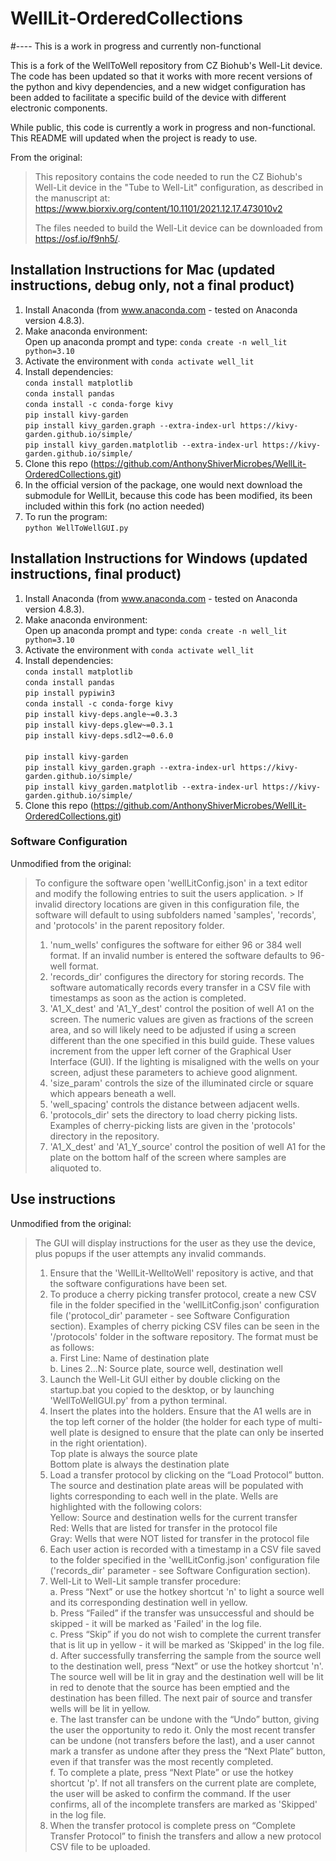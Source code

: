 # WellLit-OrderedCollections
#---- This is a work in progress and currently non-functional

This is a fork of the WellToWell repository from CZ Biohub's Well-Lit device. The code has been updated so that it works with more recent versions of the python and kivy dependencies, and a new widget configuration has been added to facilitate a specific build of the device with different electronic components.

While public, this code is currently a work in progress and non-functional. This README will updated when the project is ready to use.

From the original:
> This repository contains the code needed to run the CZ Biohub's Well-Lit device in the "Tube to Well-Lit" configuration, as described in the manuscript at:
> https://www.biorxiv.org/content/10.1101/2021.12.17.473010v2
>
> The files needed to build the Well-Lit device can be downloaded from https://osf.io/f9nh5/.

## Installation Instructions for Mac (updated instructions, debug only, not a final product)

1. Install Anaconda (from www.anaconda.com - tested on Anaconda version 4.8.3).
2. Make anaconda environment:<br/>
        Open up anaconda prompt and type: `conda create -n well_lit python=3.10`
3. Activate the environment with `conda activate well_lit`
4. Install dependencies:<br/>
        `conda install matplotlib`<br/>
        `conda install pandas`<br/>
        `conda install -c conda-forge kivy`<br/>
        `pip install kivy-garden`<br/>
        `pip install kivy_garden.graph --extra-index-url https://kivy-garden.github.io/simple/ `<br/>
        `pip install kivy_garden.matplotlib --extra-index-url https://kivy-garden.github.io/simple/ `<br/>
5. Clone this repo (https://github.com/AnthonyShiverMicrobes/WellLit-OrderedCollections.git)<br/>
6. In the official version of the package, one would next download the submodule for WellLit, because this code has been modified, its been included within this fork (no action needed)<br/>
7. To run the program:<br/>
        `python WellToWellGUI.py`<br/>

## Installation Instructions for Windows (updated instructions, final product)

1. Install Anaconda (from www.anaconda.com - tested on Anaconda version 4.8.3).
2. Make anaconda environment:<br/>
        Open up anaconda prompt and type: `conda create -n well_lit python=3.10`
3. Activate the environment with `conda activate well_lit`
4. Install dependencies:<br/>
        `conda install matplotlib`<br/>
        `conda install pandas`<br/>
        `pip install pypiwin3`<br/>
        `conda install -c conda-forge kivy`<br/>
        `pip install kivy-deps.angle~=0.3.3`<br/>
        `pip install kivy-deps.glew~=0.3.1`<br/>
        `pip install kivy-deps.sdl2~=0.6.0`<br/>   
        `pip install kivy-garden`<br/>
        `pip install kivy_garden.graph --extra-index-url https://kivy-garden.github.io/simple/ `<br/>
        `pip install kivy_garden.matplotlib --extra-index-url https://kivy-garden.github.io/simple/ `<br/>
5. Clone this repo (https://github.com/AnthonyShiverMicrobes/WellLit-OrderedCollections.git)<br/>


### Software Configuration
Unmodified from the original:<br/>
> To configure the software open 'wellLitConfig.json' in a text editor and modify the following entries to suit the users application. > If invalid directory locations are given in this configuration file, the software will default to using subfolders named 'samples', 'records', and 'protocols' in the parent repository folder.
> 
> 1. 'num_wells' configures the software for either 96 or 384 well format. If an invalid number is entered the software defaults to 96-well format.
> 2. 'records_dir' configures the directory for storing records. The software automatically records every transfer in a CSV file with timestamps as soon as the action is completed.
> 3. 'A1_X_dest' and 'A1_Y_dest' control the position of well A1 on the screen. The numeric values are given as fractions of the screen area, and so will likely need to be adjusted if using a screen different than the one specified in this build guide. These values increment from the upper left corner of the Graphical User Interface (GUI). If the lighting is misaligned with the wells on your screen, adjust these parameters to achieve good alignment.
> 4. 'size_param' controls the size of the illuminated circle or square which appears beneath a well.
> 5. 'well_spacing' controls the distance between adjacent wells.
> 6. 'protocols_dir' sets the directory to load cherry picking lists. Examples of cherry-picking lists are given in the 'protocols' directory in the repository.
> 7. 'A1_X_dest' and 'A1_Y_source' control the position of well A1 for the plate on the bottom half of the screen where samples are aliquoted to.

## Use instructions
Unmodified from the original:<br/>
> The GUI will display instructions for the user as they use the device, plus popups if the user attempts any invalid commands.
> 
> 1. Ensure that the 'WellLit-WelltoWell' repository is active, and that the software configurations have been set.
> 2. To produce a cherry picking transfer protocol, create a new CSV file in the folder specified in the 'wellLitConfig.json' configuration file ('protocol_dir' parameter - see Software Configuration section). Examples of cherry picking CSV files can be seen in the '/protocols' folder in the software repository. The format must be as follows:<br/>
>    a. First Line: Name of destination plate<br/>
>    b. Lines 2...N: Source plate, source well, destination well
> 3. Launch the Well-Lit GUI either by double clicking on the startup.bat you copied to the desktop, or by launching 'WellToWellGUI.py' from a python terminal.
> 4. Insert the plates into the holders. Ensure that the A1 wells are in the top left corner of the holder (the holder for each type of multi-well plate is designed to ensure that the plate can only be inserted in the right orientation).<br/>
>    Top plate is always the source plate<br/>
>    Bottom plate is always the destination plate
> 5. Load a transfer protocol by clicking on the “Load Protocol” button. The source and destination plate areas will be populated with lights corresponding to each well in the plate. Wells are highlighted with the following colors:<br/>
>    Yellow: Source and destination wells for the current transfer<br/>
>    Red: Wells that are listed for transfer in the protocol file<br/>
>    Gray: Wells that were NOT listed for transfer in the protocol file
> 6. Each user action is recorded with a timestamp in a CSV file saved to the folder specified in the 'wellLitConfig.json' configuration file ('records_dir' parameter - see Software Configuration section).
> 7. Well-Lit to Well-Lit sample transfer procedure:<br/>
>    a. Press “Next”  or use the hotkey shortcut 'n' to light a source well and its corresponding destination well in yellow.<br/>
>    b. Press “Failed” if the transfer was unsuccessful and should be skipped - it will be marked as 'Failed' in the log file.<br/>
>    c. Press “Skip” if you do not wish to complete the current transfer that is lit up in yellow - it will be marked as 'Skipped' in the log file.<br/>
>    d. After successfully transferring the sample from the source well to the destination well, press “Next” or use the hotkey shortcut 'n'. The source well will be lit in gray and the destination well will be lit in red to denote that the source has been emptied and the destination has been filled. The next pair of source and transfer wells will be lit in yellow.<br/>
>    e. The last transfer can be undone with the “Undo” button, giving the user the opportunity to redo it. Only the most recent transfer can be undone (not transfers before the last), and a user cannot mark a transfer as undone after they press the “Next Plate” button, even if that transfer was the most recently completed.<br/>
>    f. To complete a plate, press “Next Plate” or use the hotkey shortcut 'p'. If not all transfers on the current plate are complete, the user will be asked to confirm the command. If the user confirms, all of the incomplete transfers are marked as 'Skipped' in the log file.
> 8. When the transfer protocol is complete press on “Complete Transfer Protocol” to finish the transfers and allow a new protocol CSV file to be uploaded.
